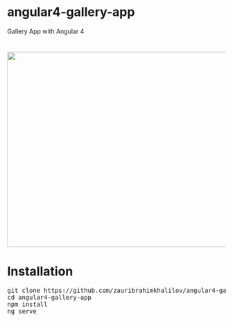# angular4-gallery-app
Gallery App with Angular 4

#
<p align="center">
  <img src="https://raw.githubusercontent.com/zauribrahimkhalilov/angular4-gallery-app/master/src/Screenshot.png" width="800" height="450">
</p>

# Installation

<pre>
git clone https://github.com/zauribrahimkhalilov/angular4-gallery-app.git
cd angular4-gallery-app
npm install
ng serve
</pre>
